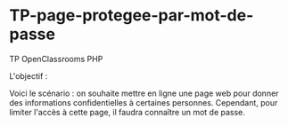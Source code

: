 # TP-page-protegee-par-mot-de-passe
TP OpenClassrooms PHP

L'objectif :

Voici le scénario : on souhaite mettre en ligne une page web pour donner des informations confidentielles à certaines personnes. 
Cependant, pour limiter l'accès à cette page, il faudra connaître un mot de passe.
